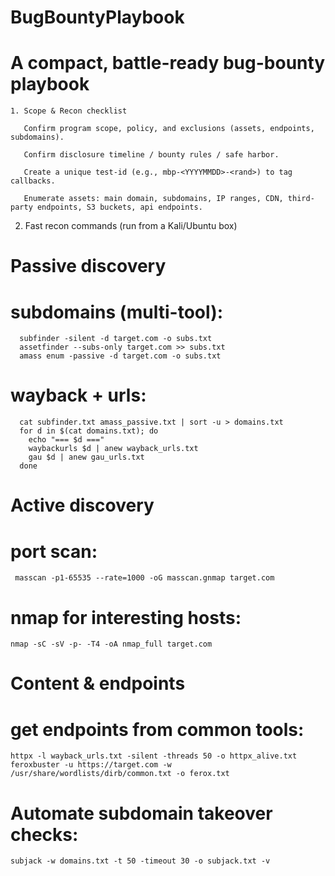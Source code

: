 # BugBountyPlaybook
 # A compact, battle-ready bug-bounty playbook

    1. Scope & Recon checklist
   
       Confirm program scope, policy, and exclusions (assets, endpoints, subdomains).

       Confirm disclosure timeline / bounty rules / safe harbor.
 
       Create a unique test-id (e.g., mbp-<YYYYMMDD>-<rand>) to tag callbacks.

       Enumerate assets: main domain, subdomains, IP ranges, CDN, third-party endpoints, S3 buckets, api endpoints.

2. Fast recon commands (run from a Kali/Ubuntu box)

  # Passive discovery
   
   # subdomains (multi-tool):
      subfinder -silent -d target.com -o subs.txt
      assetfinder --subs-only target.com >> subs.txt
      amass enum -passive -d target.com -o subs.txt

   # wayback + urls:
      cat subfinder.txt amass_passive.txt | sort -u > domains.txt
      for d in $(cat domains.txt); do
        echo "=== $d ==="
        waybackurls $d | anew wayback_urls.txt
        gau $d | anew gau_urls.txt
      done

  # Active discovery

   # port scan:
     masscan -p1-65535 --rate=1000 -oG masscan.gnmap target.com

   # nmap for interesting hosts:
    nmap -sC -sV -p- -T4 -oA nmap_full target.com

  # Content & endpoints
   # get endpoints from common tools:
    httpx -l wayback_urls.txt -silent -threads 50 -o httpx_alive.txt
    feroxbuster -u https://target.com -w /usr/share/wordlists/dirb/common.txt -o ferox.txt
   # Automate subdomain takeover checks: 
    subjack -w domains.txt -t 50 -timeout 30 -o subjack.txt -v

     
